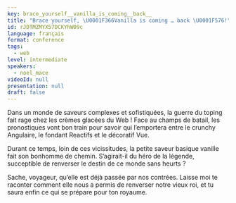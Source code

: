 ```yaml
---
key: brace_yourself__vanilla_is_coming__back__
title: "Brace yourself, \U0001F366Vanilla is coming … back \U0001F576!"
id: rJDTMZMYX57DCKYhW09c
language: français
format: conference
tags:
  - web
level: intermediate
speakers:
  - noel_mace
videoId: null
presentation: null
draft: false
---
```

Dans un monde de saveurs complexes et sofistiquées, la guerre du toping fait rage chez les crèmes glacées du Web ! Face au champs de batail, les pronostiques vont bon train pour savoir qui l’emportera entre le crunchy Angulaire, le fondant Reactifs et le décoratif Vue.

Durant ce temps, loin de ces vicissitudes, la petite saveur basique vanille fait son bonhomme de chemin. S’agirait-il du héro de la légende, succeptible de renverser le destin de ce monde sans heurts ?

Sache, voyageur, qu’elle est déjà passée par nos contrées. Laisse moi te raconter comment elle nous a permis de renverser notre vieux roi, et tu saura enfin ce qui se prépare pour ton royaume.